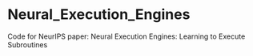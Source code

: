 # Neural_Execution_Engines
Code for NeurIPS paper: Neural Execution Engines: Learning to Execute Subroutines

